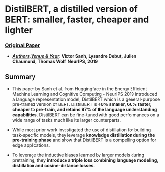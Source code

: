 ﻿# DistilBERT, a distilled version of BERT: smaller, faster, cheaper and lighter

 
### [Original Paper](https://arxiv.org/pdf/1910.01108v4.pdf)

- <ins>***Authors,Venue & Year***</ins>: **Victor Sanh, Lysandre Debut, Julien Chaumond, Thomas Wolf, NeurIPS, 2019**

## Summary

- This paper by Sanh et al. from Huggingface in the Energy Efficient Machine Learning and Cognitive Computing - NeurIPS 2019 introduced a language representation model, DistilBERT which is a general-purpose pre-trained version of BERT. DistilBERT is **40% smaller, 60% faster, cheaper to pre-train, and retains 97% of the language understanding capabilities**. DistilBERT can be fine-tuned with good performances on a wide range of tasks much like its larger counterparts.

- While most prior work investigated the use of distillation for building task-specific models, they leverage **knowledge distillation during the pre-training phase** and show that DistilBERT is a compelling option for edge applications.

- To leverage the inductive biases learned by larger models during pretraining, they **introduce a triple loss combining language modeling, distillation and cosine-distance losses**.



